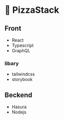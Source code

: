 # 🍕 PizzaStack

## Front

- React
- Typescript
- GraphQL

### libary

- tailwindcss
- storybook

## Beckend

- Hasura
- Nodejs
